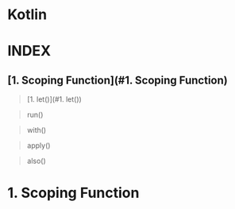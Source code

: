 # Kotlin
# INDEX
## [1. Scoping Function](#1. Scoping Function)
> [1. let()](#1. let())

> run()

> with()

> apply()

> also()


# 1. Scoping Function
